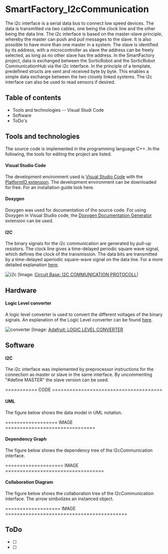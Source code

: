 # SmartFactory_I2cCommunication

The i2c interface is a serial data bus to connect low speed devices. The data is transmitted via two cables, one being the clock line and the other being the data line. The i2c interface is based on the master-slave principle, whereby the master can push and pull messages to the slave. It is also possible to have more than one master in a system. The slave is identified by its address, with a microcontroller as slave the address can be freely selected, as long as no other slave has the address. 
In the SmartFactory project, data is exchanged between the SorticRobot and the SorticRobot CommunicationHub via the i2c interface. In the principle of a template, predefined structs are sent and received byte by byte. This enables a simple data exchange between the two closely linked systems. The i2c interface can also be used to read sensors if desired.

## Table of contents

- Tools and technologies
-- Visual Studi Code
- Software
- ToDo's

## Tools and technologies

The source code is implemented in the programming language C++. In the following, the tools for editing the project are listed.

#### Visual Studio Code

The development environment used is [Visual Studio Code](https://code.visualstudio.com/) with the [PlatformIO extension](https://docs.platformio.org/en/latest/ide/vscode.html). The development environment can be downloaded for free. For an installation guide look here.  

#### Doxygen

Doxygen was used for documentation of the source code. For using Doxygen in Visual Studio code, the [Doxygen Documentation Generator](https://marketplace.visualstudio.com/items?itemName=cschlosser.doxdocgen) extension can be used.

#### I2C

The binary signals for the i2c communication are generated by pull-up resistors. The clock line gives a time-delayed periodic square wave signal, which defines the clock of the transmission. The data bits are transmitted by a time-delayed aperiodic square-wave signal on the data line. For a more detailed explanation [here](http://www.circuitbasics.com/basics-of-the-i2c-communication-protocol/).

![i2c](http://www.circuitbasics.com/wp-content/uploads/2016/01/Introduction-to-I2C-Data-Transmission-Diagram-ADDRESS-FRAME-2.png)
[Image: [Circuit Base: I2C COMMUNICATION PROTOCOLL](http://www.circuitbasics.com/basics-of-the-i2c-communication-protocol/)]

## Hardware

#### Logic Level converter

A logic level converter is used to convert the different voltages of the binary signals. An explanation of the Logic Level converter can be found [here](https://www.instructables.com/id/A-Quick-Guide-on-Logic-Level-Shifting/).

![converter](https://cdn-shop.adafruit.com/1200x900/757-03.jpg)
[Image: [Adafruit: LOGIC LEVEL CONVERTER](https://www.adafruit.com/product/757)

## Software

#### I2C

The i2c interface was implemented by preprocessor instructions for the connection as master or slave in the same interface. By uncommenting "#define MASTER" the slave version can be used.

=========== CODE ======================================

#### UML

The figure below shows the data model in UML notation. 

================== IMAGE ===============================

#### Dependency Graph

The figure below shows the dependency tree of the I2cCommunication interface.


 ==================== IMAGE ==================================
 
 
 
#### Collaboration Diagram

The figure below shows the collaboration tree of the I2cCommunication interface. The arrow simbolizes an instanced object.

=================== IMAGE ==========================================

## ToDo
- [ ]
- [ ]
